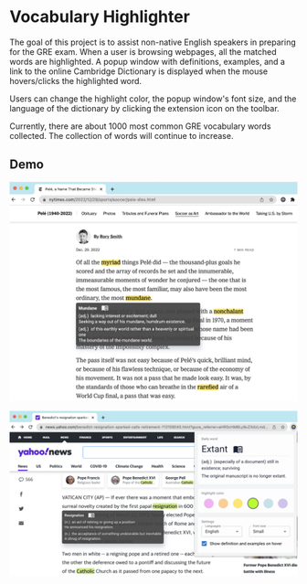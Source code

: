 # Vocabulary Highlighter

The goal of this project is to assist non-native English speakers in preparing for the GRE exam. When a user is browsing webpages, all the matched words are highlighted. A popup window with definitions, examples, and a link to the online Cambridge Dictionary is displayed when the mouse hovers/clicks the highlighted word.

Users can change the highlight color, the popup window's font size, and the language of the dictionary by clicking the extension icon on the toolbar.

Currently, there are about 1000 most common GRE vocabulary words collected. The collection of words will continue to increase.

## Demo

![Screenshot 01](demo/demo01.png)

![Screenshot 02](demo/demo02.png)
